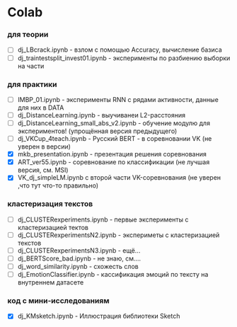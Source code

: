 # Colab

### для теории
* [ ] dj_LBcrack.ipynb - взлом с помощью Accuracy, вычисление базиса
* [ ] dj_traintestsplit_invest01.ipynb - эксперименты по разбиению выборки на части

### для практики
* [ ] IMBP_01.ipynb - эксперименты RNN с рядами активности, данные для них в DATA
* [ ] dj_DistanceLearning.ipynb - выучиванеи L2-расстояния
* [ ] dj_DistanceLearning_small_abs_v2.ipynb - обучение модулю для экспериментов! (упрощённая версия предыдущего)
* [ ] dj_VKCup_4teach.ipynb - Русский BERT -  в соревновании VK (не уверен в версии)
* [X] mkb_presentation.ipynb - презентация решения соревнования
* [X] ART_ver55.ipynb - соревнование по классификации (не лучшая версия, см. MSI)
* [X] VK_dj_simpleLM.ipynb с второй части VK-соревнования (не уверен ,что тут что-то правильно)

### кластеризация текстов
* [ ] dj_CLUSTERexperiments.ipynb - первые эксперименты с кластеризацией тектов
* [ ] dj_CLUSTERexperimentsN2.ipynb - экспериметы с кластеризацией текстов
* [ ] dj_CLUSTERexperimentsN3.ipynb - ещё...
* [ ] dj_BERTScore_bad.ipynb - не знаю, см....
* [ ] dj_word_similarity.ipynb - схожесть слов
* [ ] dj_EmotionClassifier.ipynb - кассификация эмоций по тексту на внутреннем датасете

### код с мини-исследованиям
* [X] dj_KMsketch.ipynb - Иллюстрация библиотеки Sketch
